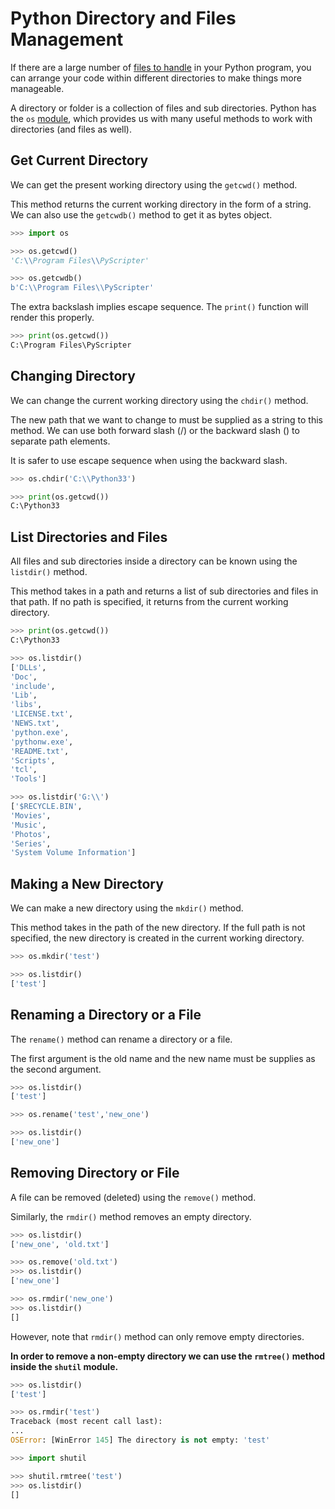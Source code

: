 # Python Directory and Files Management

If there are a large number of [files to handle](https://www.programiz.com/python-programming/file-operation) in your Python program, you can arrange your code within different directories to make things more manageable.

A directory or folder is a collection of files and sub directories. Python has the `os` [module](https://www.programiz.com/python-programming/modules), which provides us with many useful methods to work with directories (and files as well).

## Get Current Directory

We can get the present working directory using the `getcwd()` method.

This method returns the current working directory in the form of a string. We can also use the `getcwdb()` method to get it as bytes object.

```python
>>> import os

>>> os.getcwd()
'C:\\Program Files\\PyScripter'

>>> os.getcwdb()
b'C:\\Program Files\\PyScripter'
```

The extra backslash implies escape sequence. The `print()` function will render this properly.

```python
>>> print(os.getcwd())
C:\Program Files\PyScripter
```

## Changing Directory

We can change the current working directory using the `chdir()` method.

The new path that we want to change to must be supplied as a string to this method. We can use both forward slash (/) or the backward slash (\) to separate path elements.

It is safer to use escape sequence when using the backward slash.

```python
>>> os.chdir('C:\\Python33')

>>> print(os.getcwd())
C:\Python33
```

## List Directories and Files

All files and sub directories inside a directory can be known using the `listdir()` method.

This method takes in a path and returns a list of sub directories and files in that path. If no path is specified, it returns from the current working directory.

```python
>>> print(os.getcwd())
C:\Python33

>>> os.listdir()
['DLLs',
'Doc',
'include',
'Lib',
'libs',
'LICENSE.txt',
'NEWS.txt',
'python.exe',
'pythonw.exe',
'README.txt',
'Scripts',
'tcl',
'Tools']

>>> os.listdir('G:\\')
['$RECYCLE.BIN',
'Movies',
'Music',
'Photos',
'Series',
'System Volume Information']
```

## Making a New Directory

We can make a new directory using the `mkdir()` method.

This method takes in the path of the new directory. If the full path is not specified, the new directory is created in the current working directory.

```python
>>> os.mkdir('test')

>>> os.listdir()
['test']
```

## Renaming a Directory or a File

The `rename()` method can rename a directory or a file.

The first argument is the old name and the new name must be supplies as the second argument.

```python
>>> os.listdir()
['test']

>>> os.rename('test','new_one')

>>> os.listdir()
['new_one']
```

## Removing Directory or File

A file can be removed (deleted) using the `remove()` method.

Similarly, the `rmdir()` method removes an empty directory.

```python
>>> os.listdir()
['new_one', 'old.txt']

>>> os.remove('old.txt')
>>> os.listdir()
['new_one']

>>> os.rmdir('new_one')
>>> os.listdir()
[]
```

However, note that `rmdir()` method can only remove empty directories.

**In order to remove a non-empty directory we can use the `rmtree()` method inside the `shutil` module.**

```python
>>> os.listdir()
['test']

>>> os.rmdir('test')
Traceback (most recent call last):
...
OSError: [WinError 145] The directory is not empty: 'test'

>>> import shutil

>>> shutil.rmtree('test')
>>> os.listdir()
[]
```

